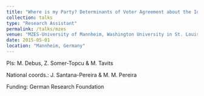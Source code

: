 ```yaml
---
title: "Where is my Party? Determinants of Voter Agreement about the Ideological Positions of Political Parties"
collection: talks
type: "Research Assistant"
permalink: /talks/mzes
venue: "MZES-University of Mannheim, Washington University in St. Louis and Vanderbilt University"
date: 2015-05-01
location: "Mannheim, Germany"
---
```


PIs: M. Debus, Z. Somer-Topcu & M. Tavits

National coords.: J. Santana-Pereira & M. M. Pereira

Funding: German Research Foundation
